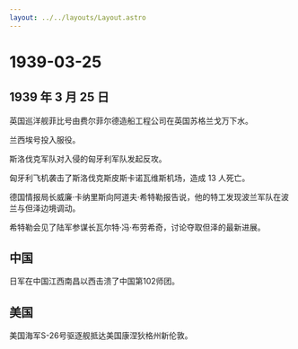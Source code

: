 ```yaml
---
layout: ../../layouts/Layout.astro
---
```


# 1939-03-25

## 1939 年 3 月 25 日

英国巡洋舰菲比号由费尔菲尔德造船工程公司在英国苏格兰戈万下水。

兰西埃号投入服役。

斯洛伐克军队对入侵的匈牙利军队发起反攻。

匈牙利飞机袭击了斯洛伐克斯皮斯卡诺瓦维斯机场，造成 13 人死亡。

德国情报局长威廉·卡纳里斯向阿道夫·希特勒报告说，他的特工发现波兰军队在波兰与但泽边境调动。

希特勒会见了陆军参谋长瓦尔特·冯·布劳希奇，讨论夺取但泽的最新进展。

## 中国

日军在中国江西南昌以西击溃了中国第102师团。

## 美国

美国海军S-26号驱逐舰抵达美国康涅狄格州新伦敦。